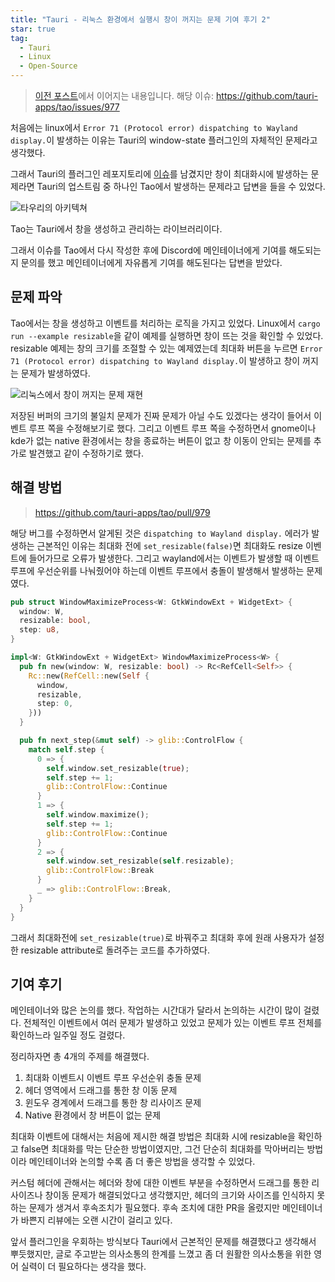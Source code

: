 ```yaml
---
title: "Tauri - 리눅스 환경에서 실행시 창이 꺼지는 문제 기여 후기 2"
star: true
tag:
  - Tauri
  - Linux
  - Open-Source
---
```


> [이전 포스트](https://zamoca.space/etc/retrospect/oss-gitbutler-linux-window)에서 이어지는 내용입니다.
> 해당 이슈: https://github.com/tauri-apps/tao/issues/977

처음에는 linux에서 `Error 71 (Protocol error) dispatching to Wayland display.`이 발생하는 이유는
Tauri의 window-state 플러그인의 자체적인 문제라고 생각했다.

그래서 Tauri의 플러그인 레포지토리에 [이슈](https://github.com/tauri-apps/plugins-workspace/issues/1779)를 남겼지만
창이 최대화시에 발생하는 문제라면 Tauri의 업스트림 중 하나인 Tao에서 발생하는 문제라고 답변을 들을 수 있었다.

![타우리의 아키텍쳐](https://github.com/user-attachments/assets/cc83e09a-0ad6-4da6-9e25-bd812079a2ec)

Tao는 Tauri에서 창을 생성하고 관리하는 라이브러리이다.

그래서 이슈를 Tao에서 다시 작성한 후에 Discord에 메인테이너에게 기여를 해도되는지 문의를 했고
메인테이너에게 자유롭게 기여를 해도된다는 답변을 받았다.

<!-- end -->

## 문제 파악

Tao에서는 창을 생성하고 이벤트를 처리하는 로직을 가지고 있었다.
Linux에서 `cargo run --example resizable`을 같이 예제를 실행하면 창이 뜨는 것을 확인할 수 있었다.
resizable 예제는 창의 크기를 조절할 수 있는 예제였는데 최대화 버튼을 누르면
`Error 71 (Protocol error) dispatching to Wayland display.`이 발생하고 창이 꺼지는 문제가 발생하였다.

![리눅스에서 창이 꺼지는 문제 재현](https://github.com/user-attachments/assets/7d458a74-07fd-48ca-ad26-20e5a530a9e2)

저장된 버퍼의 크기의 불일치 문제가 진짜 문제가 아닐 수도 있겠다는 생각이 들어서 이벤트 루프 쪽을 수정해보기로 했다.
그리고 이벤트 루프 쪽을 수정하면서 gnome이나 kde가 없는 native 환경에서는 창을 종료하는 버튼이 없고
창 이동이 안되는 문제를 추가로 발견했고 같이 수정하기로 했다.

## 해결 방법

> https://github.com/tauri-apps/tao/pull/979

해당 버그를 수정하면서 알게된 것은 `dispatching to Wayland display.` 에러가 발생하는 근본적인 이유는
최대화 전에 `set_resizable(false)`면 최대화도 resize 이벤트에 들어가므로 오류가 발생한다.
그리고 wayland에서는 이벤트가 발생할 때 이벤트 루프에 우선순위를 나눠줬어야 하는데 이벤트 루프에서 충돌이 발생해서 발생하는 문제였다.

```rust 
pub struct WindowMaximizeProcess<W: GtkWindowExt + WidgetExt> {
  window: W,
  resizable: bool,
  step: u8,
}

impl<W: GtkWindowExt + WidgetExt> WindowMaximizeProcess<W> {
  pub fn new(window: W, resizable: bool) -> Rc<RefCell<Self>> {
    Rc::new(RefCell::new(Self {
      window,
      resizable,
      step: 0,
    }))
  }

  pub fn next_step(&mut self) -> glib::ControlFlow {
    match self.step {
      0 => {
        self.window.set_resizable(true);
        self.step += 1;
        glib::ControlFlow::Continue
      }
      1 => {
        self.window.maximize();
        self.step += 1;
        glib::ControlFlow::Continue
      }
      2 => {
        self.window.set_resizable(self.resizable);
        glib::ControlFlow::Break
      }
      _ => glib::ControlFlow::Break,
    }
  }
}
```

그래서 최대화전에 `set_resizable(true)`로 바꿔주고 최대화 후에 원래 사용자가 설정한 resizable attribute로 돌려주는 코드를 추가하였다.

## 기여 후기

메인테이너와 많은 논의를 했다. 작업하는 시간대가 달라서 논의하는 시간이 많이 걸렸다.
전체적인 이벤트에서 여러 문제가 발생하고 있었고 문제가 있는 이벤트 루프 전체를 확인하느라 일주일 정도 걸렸다.

정리하자면 총 4개의 주제를 해결했다.

1. 최대화 이벤트시 이벤트 루프 우선순위 충돌 문제
2. 헤더 영역에서 드래그를 통한 창 이동 문제
3. 윈도우 경계에서 드래그를 통한 창 리사이즈 문제
4. Native 환경에서 창 버튼이 없는 문제

최대화 이벤트에 대해서는 처음에 제시한 해결 방법은 최대화 시에 resizable을 확인하고 false면 최대화를 막는 단순한 방법이였지만,
그건 단순히 최대화를 막아버리는 방법이라 메인테이너와 논의할 수록 좀 더 좋은 방법을 생각할 수 있었다.

커스텀 헤더에 관해서는 헤더와 창에 대한 이벤트 부분을 수정하면서 드래그를 통한 리사이즈나 창이동 문제가 해결되었다고 생각했지만,
헤더의 크기와 사이즈를 인식하지 못하는 문제가 생겨서 후속조치가 필요했다.
후속 조치에 대한 PR을 올렸지만 메인테이너가 바쁜지 리뷰에는 오랜 시간이 걸리고 있다.

앞서 플러그인을 우회하는 방식보다 Tauri에서 근본적인 문제를 해결했다고 생각해서 뿌듯했지만,
글로 주고받는 의사소통의 한계를 느꼈고 좀 더 원활한 의사소통을 위한 영어 실력이 더 필요하다는 생각을 했다.